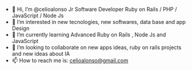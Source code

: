 - 👋 Hi, I’m @celioalonso Jr Software Developer Ruby on Rails / PHP / JavaScript / Node Js
- 👀 I’m interested in new tecnologies, new softwares, data base and app Design
- 🌱 I’m currently learning Advanced Ruby on Rails , Node Js and JavaScript
- 💞️ I’m looking to collaborate on new apps ideas, ruby on rails projects and new ideas about IA
- 📫 How to reach me is: celioalonso@gmail.com

<!---
celioalonso/celioalonso is a ✨ special ✨ repository because its `README.md` (this file) appears on your GitHub profile.
You can click the Preview link to take a look at your changes.
--->
